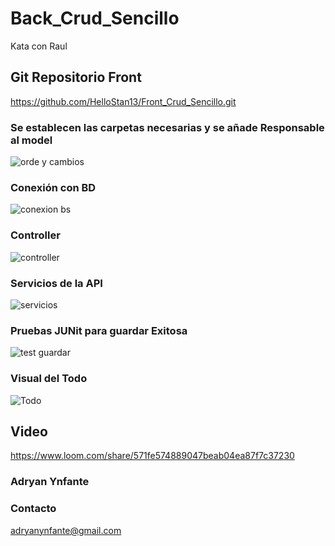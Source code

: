 # Back_Crud_Sencillo 
Kata con Raul
## Git Repositorio Front 
https://github.com/HelloStan13/Front_Crud_Sencillo.git

### Se establecen las carpetas necesarias y se añade Responsable al model
![orde y cambios](https://user-images.githubusercontent.com/92740455/166840248-0259867e-6d9a-46f3-840c-445322c5f605.jpg)

### Conexión con BD
![conexion bs](https://user-images.githubusercontent.com/92740455/166840352-913e0284-8c3e-49b7-ad0f-b357c4fd6f90.jpg)

###  Controller 
![controller](https://user-images.githubusercontent.com/92740455/166840436-e931dacb-09b3-4429-8eb0-fb676e7cb4a9.jpg)

### Servicios de la API
![servicios](https://user-images.githubusercontent.com/92740455/166840449-8bab8de5-ca77-4523-8ba0-e4e13bf41e94.jpg)

### Pruebas JUNit para guardar Exitosa
![test guardar](https://user-images.githubusercontent.com/92740455/166840481-0230e7ab-5f81-40a8-8a5c-b78ab97a70f6.jpg)

### Visual del Todo
![Todo](https://user-images.githubusercontent.com/92740455/166840640-4fa9a90c-70c6-43ee-8f5f-6858fd8b8fe7.jpg)


## Video
https://www.loom.com/share/571fe574889047beab04ea87f7c37230

### Adryan Ynfante 
### Contacto
adryanynfante@gmail.com

